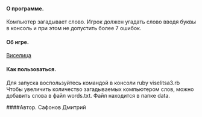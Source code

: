 #### О программе.
Компьютер загадывает слово. Игрок должен угадать слово вводя буквы в консоль
и при этом не допустить более 7 ошибок.

#### Об игре.
[Виселица](https://ru.wikipedia.org/wiki/Виселица_(игра) "Виселица")

#### Как пользоваться.
Для запуска воспользуйтесь командой в консоли ruby viselitsa3.rb
Чтобы увеличить количество загадываемых компьютером слов, можно добавить слова
в файл words.txt. Файл находится в папке data.

####Автор.
Сафонов Дмитрий
